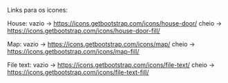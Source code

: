 Links para os icones:



House:
vazio -> https://icons.getbootstrap.com/icons/house-door/
cheio -> https://icons.getbootstrap.com/icons/house-door-fill/

Map:
vazio -> https://icons.getbootstrap.com/icons/map/
cheio -> https://icons.getbootstrap.com/icons/map-fill/

File text:
vazio -> https://icons.getbootstrap.com/icons/file-text/
cheio -> https://icons.getbootstrap.com/icons/file-text-fill/
